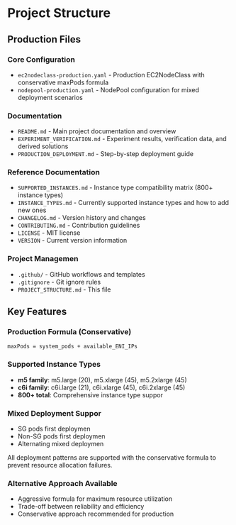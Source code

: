 # Project Structure

## Production Files

### Core Configuration
- `ec2nodeclass-production.yaml` - Production EC2NodeClass with conservative maxPods formula
- `nodepool-production.yaml` - NodePool configuration for mixed deployment scenarios

### Documentation
- `README.md` - Main project documentation and overview
- `EXPERIMENT_VERIFICATION.md` - Experiment results, verification data, and derived solutions
- `PRODUCTION_DEPLOYMENT.md` - Step-by-step deployment guide

### Reference Documentation
- `SUPPORTED_INSTANCES.md` - Instance type compatibility matrix (800+ instance types)
- `INSTANCE_TYPES.md` - Currently supported instance types and how to add new ones
- `CHANGELOG.md` - Version history and changes
- `CONTRIBUTING.md` - Contribution guidelines
- `LICENSE` - MIT license
- `VERSION` - Current version information

### Project Managemen
- `.github/` - GitHub workflows and templates
- `.gitignore` - Git ignore rules
- `PROJECT_STRUCTURE.md` - This file

## Key Features

### Production Formula (Conservative)
```
maxPods = system_pods + available_ENI_IPs
```

### Supported Instance Types
- **m5 family**: m5.large (20), m5.xlarge (45), m5.2xlarge (45)
- **c6i family**: c6i.large (21), c6i.xlarge (45), c6i.2xlarge (45)
- **800+ total**: Comprehensive instance type suppor

### Mixed Deployment Suppor
- SG pods first deploymen
- Non-SG pods first deploymen
- Alternating mixed deploymen

All deployment patterns are supported with the conservative formula to prevent resource allocation failures.

### Alternative Approach Available
- Aggressive formula for maximum resource utilization
- Trade-off between reliability and efficiency
- Conservative approach recommended for production

